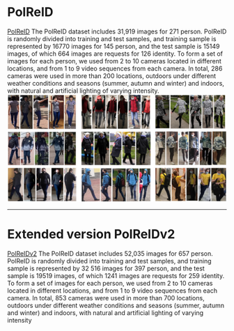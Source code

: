 # PolReID
[PolReID](https://drive.google.com/file/d/1hlq3DW0EpHc9Atnw0fOzaYsfXb5Wpwgx/view?usp=sharing)
The PolReID dataset includes 31,919 images for 271 person. PolReID is randomly divided into training and test samples, and training sample is represented by 16770 images for 145 person, and the test sample is 15149 images, of which 664 images are requests for 126 identity. To form a set of images for each person, we used from 2 to 10 cameras located in different locations, and from 1 to 9 video sequences from each camera. In total, 286 cameras were used in more than 200 locations, outdoors under different weather conditions and seasons (summer, autumn and winter) and indoors, with natural and artificial lighting of varying intensity. 
![Alt-текст](https://github.com/SvetlanaIgn/PolReID/blob/main/PolReID.jpg "PolReID")
___________________________________________________________________________________________

# Extended version PolReIDv2
[PolReIDv2](https://drive.google.com/file/d/1gT7PNUUaxbguEThG-TINBUy2ZzcPRAHw/view?usp=sharing)
The PolReID dataset includes 52,035 images for 657 person. PolReID is randomly divided into training and test samples, and training sample is represented by 32 516 images for 397 person, and the test sample is 19519 images, of which 1241 images are requests for 259 identity. To form a set of images for each person, we used from 2 to 10 cameras located in different locations, and from 1 to 9 video sequences from each camera. In total, 853 cameras were used in more than 700 locations, outdoors under different weather conditions and seasons (summer, autumn and winter) and indoors, with natural and artificial lighting of varying intensity
